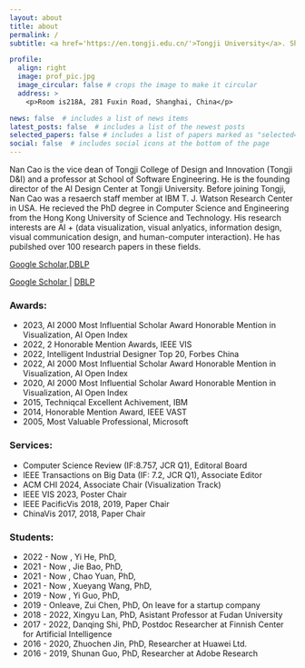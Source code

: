 ```yaml
---
layout: about
title: about
permalink: /
subtitle: <a href='https://en.tongji.edu.cn/'>Tongji University</a>. Shanghai, China

profile:
  align: right
  image: prof_pic.jpg
  image_circular: false # crops the image to make it circular
  address: >
    <p>Room is218A, 281 Fuxin Road, Shanghai, China</p>

news: false  # includes a list of news items
latest_posts: false  # includes a list of the newest posts
selected_papers: false # includes a list of papers marked as "selected={true}"
social: false  # includes social icons at the bottom of the page
---
```

Nan Cao is the vice dean of Tongji College of Design and Innovation (Tongji D&I) and a professor at  School of Software Engineering. He is the founding director of the AI Design Center at Tongji University. Before joining Tongji, Nan Cao was a resaerch staff member at IBM T. J. Watson Research Center in USA. He recieved the PhD degree in Computer Science and Engineering from the Hong Kong University of Science and Technology. His research interests are AI + (data visualization, visual anlyatics, information design, visual communication design, and human-computer interaction). He has pubilshed over 100 research papers in these fields.

[Google Scholar](https://www.runoob.com),[DBLP](https://www.runoob.com)  

 <a href='https://scholar.google.com/citations?user=5I0mFcsAAAAJ'> Google Scholar </a> | <a href='https://dblp.org/pid/66/5146.html'> DBLP </a> 

### Awards:
- 2023, AI 2000 Most Influential Scholar Award Honorable Mention in Visualization, AI Open Index
- 2022, 2 Honorable Mention Awards, IEEE VIS
- 2022, Intelligent Industrial Designer Top 20, Forbes China
- 2022, AI 2000 Most Influential Scholar Award Honorable Mention in Visualization, AI Open Index
- 2020, AI 2000 Most Influential Scholar Award Honorable Mention in Visualization, AI Open Index
- 2015, Techniqcal Excellent Achivement, IBM
- 2014, Honorable Mention Award, IEEE VAST
- 2005, Most Valuable Professional, Microsoft  

### Services:
- Computer Science Review (IF:8.757, JCR Q1), Editoral Board
- IEEE Transactions on Big Data (IF: 7.2, JCR Q1), Associate Editor
- ACM CHI 2024, Associate Chair (Visualization Track)
- IEEE VIS 2023, Poster Chair
- IEEE PacificVis 2018, 2019, Paper Chair
- ChinaVis 2017, 2018, Paper Chair

### Students: 
- 2022 - Now , Yi He, PhD, 
- 2021 - Now , Jie Bao, PhD, 
- 2021 - Now , Chao Yuan, PhD, 
- 2021 - Now , Xueyang Wang, PhD,
- 2019 - Now , Yi Guo, PhD, 
- 2019 - Onleave, Zui Chen, PhD, On leave for a startup company
- 2018 - 2022, Xingyu Lan, PhD, Asistant Professor at Fudan University
- 2017 - 2022, Danqing Shi, PhD, Postdoc Researcher at Finnish Center for Artificial Intelligence
- 2016 - 2020, Zhuochen Jin, PhD, Researcher at Huawei Ltd.
- 2016 - 2019, Shunan Guo, PhD, Researcher at Adobe Research
